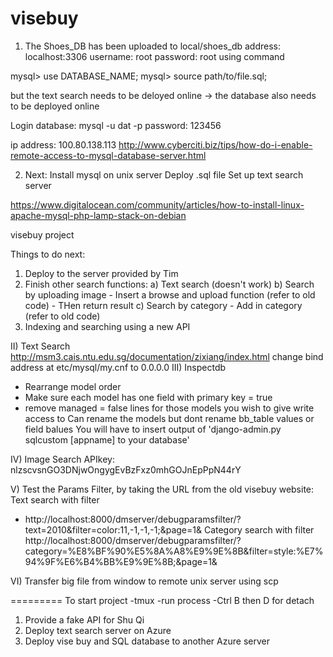 visebuy
=======

1) The Shoes_DB has been uploaded to local/shoes_db
address: localhost:3306
username: root
password: root
using command

mysql> use DATABASE_NAME;
mysql> source path/to/file.sql;

but the text search needs to be deloyed online -> the database also needs to be deployed online


Login database:
mysql -u dat -p
password: 123456

ip address:  100.80.138.113
http://www.cyberciti.biz/tips/how-do-i-enable-remote-access-to-mysql-database-server.html

2) Next:
Install mysql on unix server
Deploy .sql file
Set up text search server

https://www.digitalocean.com/community/articles/how-to-install-linux-apache-mysql-php-lamp-stack-on-debian

visebuy project

Things to do next:
1) Deploy to the server provided by Tim
2) Finish other search functions:
    a) Text search (doesn't work)
    b) Search by uploading image
        - Insert a browse and upload function (refer to old code)
        - THen return result
    c) Search by category
        - Add in category (refer to old code)
3) Indexing and searching using a new API


II) Text Search
http://msm3.cais.ntu.edu.sg/documentation/zixiang/index.html
change bind address at etc/mysql/my.cnf to 0.0.0.0
III) Inspectdb

* Rearrange model order
* Make sure each model has one field with primary key = true
* remove managed = false lines for those models you wish to give write access to
Can rename the models but dont rename bb_table values or field balues
You will have to insert output of 'django-admin.py sqlcustom [appname] to your database'

IV) Image Search
APIkey: nlzscvsnGO3DNjwOngygEvBzFxz0mhGOJnEpPpN44rY

V) Test the Params Filter, by taking the URL from the old visebuy website:
Text search with filter
- http://localhost:8000/dmserver/debugparamsfilter/?text=2010&filter=color:11,-1,-1,-1;&page=1&
Category search with filter
http://localhost:8000/dmserver/debugparamsfilter/?category=%E8%BF%90%E5%8A%A8%E9%9E%8B&filter=style:%E7%94%9F%E6%B4%BB%E9%9E%8B;&page=1&


VI) Transfer big file from window to remote unix server using scp

=========
To start project
-tmux
-run process
-Ctrl B then D for detach

1) Provide a fake API for Shu Qi
2) Deploy text search server on Azure
3) Deploy vise buy and SQL database to another Azure server
